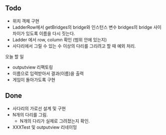 ## Todo
- 위치 객체 구현
- LadderRow에서 getBridges의 bridge와 인스턴스 변수 bridges의 bridge 사이 차이가 있도록 이름을 다시 짓는다.
- Ladder 에서 row, column 확인 (범위 안에 있는지)
- 사다리에서 그릴 수 있는 수 이상의 다리를 그리려고 할 때 예외 처리.

오늘 할 일
- outputview 리팩토링
- 이름으로 입력받아서 결과(이름)을 출력
- 게임이 돌아가도록 구현


## Done
- 사다리의 가로선 설계 및 구현
- N개의 다리를 그림.
    - N개의 다리가 실제로 그려졌는지 확인.
- XXXTest 및 outputview 리네이밍
